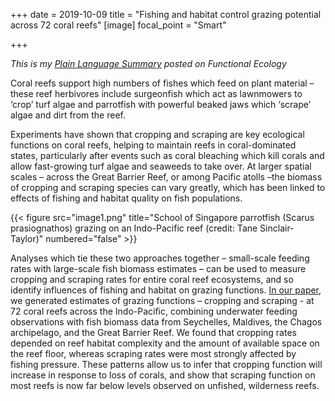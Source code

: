 +++
date = 2019-10-09
title = "Fishing and habitat control grazing potential across 72 coral reefs"
[image]
focal_point = "Smart"

+++

*This is my [Plain Language Summary](https://fesummaries.wordpress.com/2019/09/26/fishing-and-habitat-quality-control-grazing-functions-across-72-coral-reefs/) posted on Functional Ecology*

Coral reefs support high numbers of fishes which feed on plant material – these reef herbivores include surgeonfish which act as lawnmowers to ‘crop’ turf algae and parrotfish with powerful beaked jaws which ‘scrape’ algae and dirt from the reef.

Experiments have shown that cropping and scraping are key ecological functions on coral reefs, helping to maintain reefs in coral-dominated states, particularly after events such as coral bleaching which kill corals and allow fast-growing turf algae and seaweeds to take over. At larger spatial scales – across the Great Barrier Reef, or among Pacific atolls –the biomass of cropping and scraping species can vary greatly, which has been linked to effects of fishing and habitat quality on fish populations. 

{{< figure src="image1.png" title="School of Singapore parrotfish (Scarus prasiognathos) grazing on an Indo-Pacific reef (credit: Tane Sinclair-Taylor)" numbered="false" >}}

Analyses which tie these two approaches together – small-scale feeding rates with large-scale fish biomass estimates – can be used to measure cropping and scraping rates for entire coral reef ecosystems, and so identify influences of fishing and habitat on grazing functions. [In our paper](https://besjournals.onlinelibrary.wiley.com/doi/10.1111/1365-2435.13457), we generated estimates of grazing functions – cropping and scraping - at 72 coral reefs across the Indo-Pacific, combining underwater feeding observations with fish biomass data from Seychelles, Maldives, the Chagos archipelago, and the Great Barrier Reef. We found that cropping rates depended on reef habitat complexity and the amount of available space on the reef floor, whereas scraping rates were most strongly affected by fishing pressure. These patterns allow us to infer that cropping function will increase in response to loss of corals, and show that scraping function on most reefs is now far below levels observed on unfished, wilderness reefs.